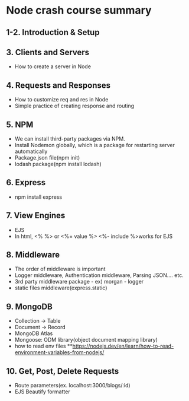 # Node crash course summary


## 1-2. Introduction & Setup
## 3. Clients and Servers
  - How to create a server in Node

## 4. Requests and Responses
  - How to customize req and res in Node
  - Simple practice of creating response and routing
  
## 5. NPM
  - We can install third-party packages via NPM.
  - Install Nodemon globally, which is a package for restarting server automatically
  - Package.json file(npm init)
  - lodash package(npm install lodash)

## 6. Express
  - npm install express

## 7. View Engines
  - EJS
  - In html, <% %> or <%= value %> <%- include %>works for EJS

## 8. Middleware
  - The order of middleware is important
  - Logger middleware, Authentication middleware, Parsing JSON.... etc.
  - 3rd party middleware package - ex) morgan - logger
  - static files middleware(express.static)

## 9. MongoDB
  - Collection -> Table
  - Document -> Record
  - MongoDB Atlas
  - Mongoose: ODM library(object document mapping library)
  - how to read env files **https://nodejs.dev/en/learn/how-to-read-environment-variables-from-nodejs/

## 10. Get, Post, Delete Requests
  - Route parameters(ex. localhost:3000/blogs/:id)
  - EJS Beautify formatter